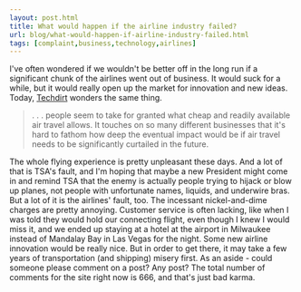 ```yaml
---
layout: post.html
title: What would happen if the airline industry failed?
url: blog/what-would-happen-if-airline-industry-failed.html
tags: [complaint,business,technology,airlines]
---
```

I've often wondered if we wouldn't be better off in the long run if a significant chunk of the airlines went out of business. It would suck for a while, but it would really open up the market for innovation and new ideas. Today, [Techdirt](http://techdirt.com/articles/20080822/0400212065.shtml) wonders the same thing. 

> . . . people seem to take for granted what cheap and readily available air travel allows. It touches on so many different businesses that it's hard to fathom how deep the eventual impact would be if air travel needs to be significantly curtailed in the future. 

The whole flying experience is pretty unpleasant these days. And a lot of that is TSA's fault, and I'm hoping that maybe a new President might come in and remind TSA that the enemy is actually people trying to hijack or blow up planes, not people with unfortunate names, liquids, and underwire bras. But a lot of it is the airlines' fault, too. The incessant nickel-and-dime charges are pretty annoying. Customer service is often lacking, like when I was told they would hold our connecting flight, even though I knew I would miss it, and we ended up staying at a hotel at the airport in Milwaukee instead of Mandalay Bay in Las Vegas for the night. Some new airline innovation would be really nice. But in order to get there, it may take a few years of transportation (and shipping) misery first. As an aside - could someone please comment on a post? Any post? The total number of comments for the site right now is 666, and that's just bad karma.
